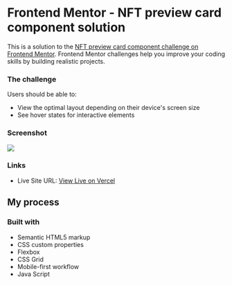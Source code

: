 # Frontend Mentor - NFT preview card component solution

This is a solution to the [NFT preview card component challenge on Frontend Mentor](https://www.frontendmentor.io/challenges/nft-preview-card-component-SbdUL_w0U). Frontend Mentor challenges help you improve your coding skills by building realistic projects. 

### The challenge

Users should be able to:

- View the optimal layout depending on their device's screen size
- See hover states for interactive elements

### Screenshot

![](./images/preview.png)

### Links

- Live Site URL: [View Live on Vercel](https://fem-nft-preview.vercel.app/)

## My process

### Built with

- Semantic HTML5 markup
- CSS custom properties
- Flexbox
- CSS Grid
- Mobile-first workflow
- Java Script
